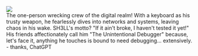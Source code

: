 <img src="Final_Sh3ll_MotionDesign.gif">
<br>
The one-person wrecking crew of the digital realm! With a keyboard as his trusty weapon, he fearlessly dives into networks and systems, leaving chaos in his wake.
SH3LL's motto? "If it ain't broke, I haven't tested it yet!" His friends affectionately call him "The Unintentional Debugger" because, let's face it, anything he touches is bound to need debugging... extensively. - thanks, ChatGPT
<!--
Hello there, Mr. Snoopy
-->
